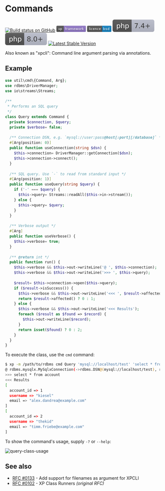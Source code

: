Commands
========

[![Build status on GitHub](https://github.com/xp-framework/command/workflows/Tests/badge.svg)](https://github.com/xp-framework/command/actions)
[![XP Framework Module](https://raw.githubusercontent.com/xp-framework/web/master/static/xp-framework-badge.png)](https://github.com/xp-framework/core)
[![BSD Licence](https://raw.githubusercontent.com/xp-framework/web/master/static/licence-bsd.png)](https://github.com/xp-framework/core/blob/master/LICENCE.md)
[![Requires PHP 7.4+](https://raw.githubusercontent.com/xp-framework/web/master/static/php-7_4plus.svg)](http://php.net/)
[![Supports PHP 8.0+](https://raw.githubusercontent.com/xp-framework/web/master/static/php-8_0plus.svg)](http://php.net/)
[![Latest Stable Version](https://poser.pugx.org/xp-framework/command/version.svg)](https://packagist.org/packages/xp-framework/command)

Also known as "xpcli": Command line argument parsing via annotations.

Example
-------

```php
use util\cmd\{Command, Arg};
use rdbms\DriverManager;
use io\streams\Streams;

/**
 * Performs an SQL query
 */
class Query extends Command {
  private $connection, $query;
  private $verbose= false;

  /** Connection DSN, e.g. `mysql://user:pass@host[:port][/database]` */
  #[Arg(position: 0)]
  public function useConnection(string $dsn) {
    $this->connection= DriverManager::getConnection($dsn);
    $this->connection->connect();
  }

  /** SQL query. Use `-` to read from standard input */
  #[Arg(position: 1)]
  public function useQuery(string $query) {
    if ('-' === $query) {
      $this->query= Streams::readAll($this->in->stream());
    } else {
      $this->query= $query;
    }
  }

  /** Verbose output */
  #[Arg]
  public function useVerbose() {
    $this->verbose= true;
  }

  /** @return int */
  public function run() {
    $this->verbose && $this->out->writeLine('@ ', $this->connection);
    $this->verbose && $this->out->writeLine('>>> ', $this->query);

    $result= $this->connection->open($this->query);
    if ($result->isSuccess()) {
      $this->verbose && $this->out->writeLine('<<< ', $result->affected());
      return $result->affected() ? 0 : 1;
    } else {
      $this->verbose && $this->out->writeLine('<<< Results');
      foreach ($result as $found => $record) {
        $this->out->writeLine($record);
      }
      return isset($found) ? 0 : 2;
    }
  }
}
```

To execute the class, use the `cmd` command:

```sh
$ xp -m /path/to/rdbms cmd Query 'mysql://localhost/test' 'select * from account' -v
@ rdbms.mysqlx.MySqlxConnection(->rdbms.DSN@(mysql://localhost/test), rdbms.mysqlx.MySqlxProtocol(...)
>>> select * from account
<<< Results
[
  account_id => 1
  username => "kiesel"
  email => "alex.dandrea@example.com"
]
[
  account_id => 2
  username => "thekid"
  email => "timm.friebe@example.com"
]
```

To show the command's usage, supply `-?` or `--help`:

![query-class-usage](https://github.com/xp-framework/command/assets/696742/7ca5d4c8-d17c-4f18-8c3a-7903c7449357)

See also
--------

* [RFC #0133](https://github.com/xp-framework/rfc/issues/133) - Add support for filenames as argument for XPCLI
* [RFC #0102](https://github.com/xp-framework/rfc/issues/102) - XP Class Runners *(original RFC)*